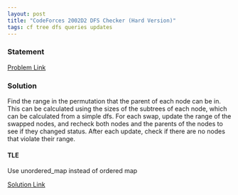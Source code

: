 ```yaml
---
layout: post
title: "CodeForces 2002D2 DFS Checker (Hard Version)"
tags: cf tree dfs queries updates
---
```


### Statement 

[Problem Link](https://codeforces.com/contest/2002/problem/D2)

### Solution

Find the range in the permutation that the parent of each node can be in. This can be calculated using the sizes of the subtrees of each node, which can be calculated from a simple dfs. For each swap, update the range of the swapped nodes, and recheck both nodes and the parents of the nodes to see if they changed status. After each update, check if there are no nodes that violate their range.

#### TLE

Use unordered_map instead of ordered map

[Solution Link](https://codeforces.com/contest/1988/submission/275451923)